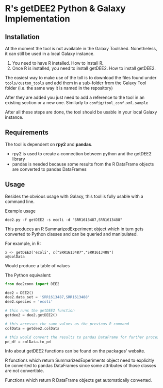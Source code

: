 # R's getDEE2 Python & Galaxy Implementation

## Installation

At the moment the tool is not available in the Galaxy Toolshed.
Nonetheless, it can still be used in a local Galaxy instance.

1. You need to have R installed. How to install R.
2. Once R is installed, you need to install getDEE2. How to install getDEE2.

The easiest way to make use of the toll is to download the files
found under `tools/custom_tools` and add them in a sub-folder from
the Galaxy Tool folder (i.e. the same way it is named in the repository)

After they are added you just need to add a reference to the tool in
an existing section or a new one. Similarly to `config/tool_conf.xml.sample`

After all these steps are done, the tool should be usable in your local Galaxy instance.

## Requirements

The tool is dependent on **rpy2** and **pandas**.

* rpy2 is used to create a connection between python and the getDEE2 library
* pandas is needed because some results from the R DataFrame objects are
    converted to pandas DataFrames

## Usage

Besides the obvious usage with Galaxy, this tool is fully usable with a command line.

Example usage

`dee2.py -f getDEE2 -s ecoli -d "SRR1613487,SRR1613488"`

This produces an R SummarizedExperiment object which in turn gets converted
to Python classes and can be queried and manipulated.

For example, in R:

```
x <- getDEE2('ecoli', c("SRR1613487","SRR1613488")
x@colData
```
Would produce a table of values

The Python equivalent:

```python
from dee2conn import DEE2

dee2 = DEE2()
dee2.data_set = 'SRR1613487,SRR1613488'
dee2.species = 'ecoli'

# this runs the getDEE2 function
getdee2 = dee2.getDEE2()

# this accesses the same values as the previous R command
colData = getdee2.colData

# this would convert the results to pandas DataFrame for further processing
pd_df = colData.to_pd
```

Info about getDEE2 functions can be found on the packages' website.

R functions which return SummarizedExperiments object need to explicitly
be converted to pandas DataFrames since some attributes of those classes
are not convertible.

Functions which return R DataFrame objects get automatically converted.